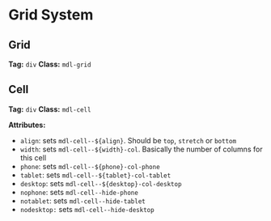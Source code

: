 # Grid System
## Grid
**Tag:** `div`
**Class:** `mdl-grid`

## Cell
**Tag:** `div`
**Class:** `mdl-cell`

**Attributes:**
* `align`: sets `mdl-cell--${align}`. Should be `top`, `stretch` or `bottom`
* `width`: sets `mdl-cell--${width}-col`. Basically the number of columns for this cell
* `phone`: sets `mdl-cell--${phone}-col-phone`
* `tablet`: sets `mdl-cell--${tablet}-col-tablet`
* `desktop`: sets `mdl-cell--${desktop}-col-desktop`
* `nophone`: sets `mdl-cell--hide-phone`
* `notablet`: sets `mdl-cell--hide-tablet`
* `nodesktop:` sets `mdl-cell--hide-desktop`
